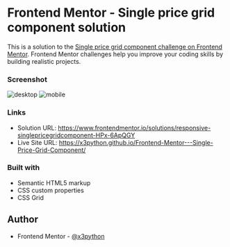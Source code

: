 # Frontend Mentor - Single price grid component solution

This is a solution to the [Single price grid component challenge on Frontend Mentor](https://www.frontendmentor.io/challenges/single-price-grid-component-5ce41129d0ff452fec5abbbc). Frontend Mentor challenges help you improve your coding skills by building realistic projects. 


### Screenshot
![desktop](https://user-images.githubusercontent.com/83002862/221716861-5379c9eb-a8d5-460e-9d88-f0889996855e.gif)
![mobile](https://user-images.githubusercontent.com/83002862/221716872-dc2e8efb-48d2-49ae-acfa-f84d7291f630.gif)



### Links

- Solution URL: https://www.frontendmentor.io/solutions/responsive-singlepricegridcomponent-HPx-6ApQGY
- Live Site URL: https://x3python.github.io/Frontend-Mentor---Single-Price-Grid-Component/

### Built with

- Semantic HTML5 markup
- CSS custom properties
- CSS Grid

## Author

- Frontend Mentor - [@x3python](https://www.frontendmentor.io/profile/x3python)


